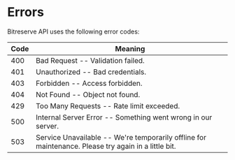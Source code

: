# Errors

Bitreserve API uses the following error codes:

Code | Meaning
---------- | -------
400 | Bad Request -- Validation failed.
401 | Unauthorized -- Bad credentials.
403 | Forbidden -- Access forbidden.
404 | Not Found -- Object not found.
429 | Too Many Requests -- Rate limit exceeded.
500 | Internal Server Error -- Something went wrong in our server.
503 | Service Unavailable -- We're temporarily offline for maintenance. Please try again in a little bit.
